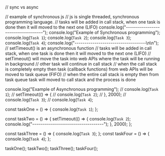 // sync vs async

// example of synchronous js
// js is single threaded, synchronous programming language.
// tasks will be added in call stack, when one task is done then it will moved to the next one (LIFO)
console.log("------------------------------------");
console.log("Example of Synchronous programming");
console.log(`Task 1`);
console.log(`Task 2`);
console.log(`Task 3`);
console.log(`Task 4`);
console.log("------------------------------------\n\n");
// setTimeout() is an asynchronous function
// tasks will be added in call stack, when one task is done then it will moved to the next one (LIFO)
// setTimeout() will move the task into web APIs where the task will be running in background
// other task will continue in call stack
// when the call stack is completely empty then task (callback functions) from web APIs will be moved to task queue (FIFO)
// when the entire call stack is empty then from task queue task will moved to call stack and the process is done

console.log("Example of Asynchronous programming");
// console.log(`Task 1`);
// setTimeout(() => {
//   console.log(`Task 2`);
// }, 2000);
// console.log(`Task 3`);
// console.log(`Task 4`);

const taskOne = () => {
  console.log(`Task 1`);
};

const taskTwo = () => {
  setTimeout(() => {
    console.log(`Task 2`);
    console.log("------------------------------------");
  }, 2000);
};

const taskThree = () => {
  console.log(`Task 3`);
};
const taskFour = () => {
  console.log(`Task 4`);
};

taskOne();
taskTwo();
taskThree();
taskFour();